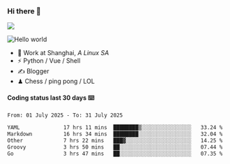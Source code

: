 ### Hi there 👋
![](https://komarev.com/ghpvc/?username=Xuhandsome)


<img src="https://github-readme-stats.vercel.app/api?username=XuHandsome&show_icons=true&theme=merko" alt="Hello world">

<br/>

- 🍻  Work at Shanghai, _A Linux SA_
- ⚡  Python / Vue / Shell
- ✍️  Blogger
- ♟  Chess / ping pong / LOL

#### Coding status last 30 days ⌨️

<!--START_SECTION:waka-->

```txt
From: 01 July 2025 - To: 31 July 2025

YAML              17 hrs 11 mins  ████████▒░░░░░░░░░░░░░░░░   33.24 %
Markdown          16 hrs 34 mins  ████████░░░░░░░░░░░░░░░░░   32.04 %
Other             7 hrs 22 mins   ███▓░░░░░░░░░░░░░░░░░░░░░   14.25 %
Groovy            3 hrs 50 mins   ██░░░░░░░░░░░░░░░░░░░░░░░   07.44 %
Go                3 hrs 47 mins   ██░░░░░░░░░░░░░░░░░░░░░░░   07.35 %
```

<!--END_SECTION:waka-->
